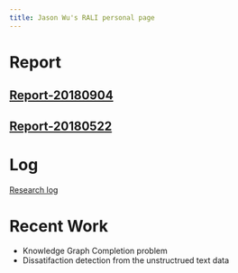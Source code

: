 ```yaml
---
title: Jason Wu's RALI personal page
---
```


# Report

## [Report-20180904](http://nbviewer.jupyter.org/github/quatrejuin/try_ke_models/blob/master/report/report.ipynb)

## [Report-20180522](http://www-etud.iro.umontreal.ca/~wujieche/report.html)

# Log
[Research log](https://quatrejuin.github.io/kb_research_log/)

# Recent Work
 - Knowledge Graph Completion problem
 - Dissatifaction detection from the unstructrued text data
